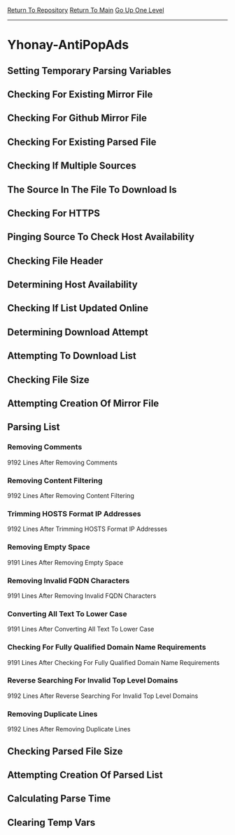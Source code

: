 [Return To Repository](https://github.com/deathbybandaid/piholeparser/)
[Return To Main](https://github.com/deathbybandaid/piholeparser/blob/master/RecentRunLogs/Mainlog.md)
[Go Up One Level](https://github.com/deathbybandaid/piholeparser/blob/master/RecentRunLogs/TopLevelScripts/30-Processing-External-Blacklists.md)
____________________________________
# Yhonay-AntiPopAds
## Setting Temporary Parsing Variables
## Checking For Existing Mirror File
## Checking For Github Mirror File
## Checking For Existing Parsed File
## Checking If Multiple Sources
## The Source In The File To Download Is
## Checking For HTTPS
## Pinging Source To Check Host Availability
## Checking File Header
## Determining Host Availability
## Checking If List Updated Online
## Determining Download Attempt
## Attempting To Download List
## Checking File Size
## Attempting Creation Of Mirror File
## Parsing List
### Removing Comments
9192 Lines After Removing Comments
### Removing Content Filtering
9192 Lines After Removing Content Filtering
### Trimming HOSTS Format IP Addresses
9192 Lines After Trimming HOSTS Format IP Addresses
### Removing Empty Space
9191 Lines After Removing Empty Space
### Removing Invalid FQDN Characters
9191 Lines After Removing Invalid FQDN Characters
### Converting All Text To Lower Case
9191 Lines After Converting All Text To Lower Case
### Checking For Fully Qualified Domain Name Requirements
9191 Lines After Checking For Fully Qualified Domain Name Requirements
### Reverse Searching For Invalid Top Level Domains
9192 Lines After Reverse Searching For Invalid Top Level Domains
### Removing Duplicate Lines
9192 Lines After Removing Duplicate Lines
## Checking Parsed File Size
## Attempting Creation Of Parsed List
## Calculating Parse Time
## Clearing Temp Vars
